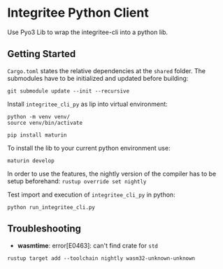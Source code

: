 # Integritee Python Client
Use Pyo3 Lib to wrap the integritee-cli into a python lib.

## Getting Started
`Cargo.toml` states the relative dependencies at the `shared` folder.
The submodules have to be initialized and updated before building:
```
git submodule update --init --recursive
```

Install `integritee_cli_py` as lip into virtual environment:
```
python -m venv venv/
source venv/bin/activate
```

```
pip install maturin
```

To install the lib to your current python environment use:
```
maturin develop
```
In order to use the features, the nightly version of the compiler has
to be setup beforehand: `rustup override set nightly`

Test import and execution of `integritee_cli_py` in python:
```
python run_integritee_cli.py
```

## Troubleshooting

* **wasmtime**: error[E0463]: can't find crate for `std`
```
rustup target add --toolchain nightly wasm32-unknown-unknown
```
